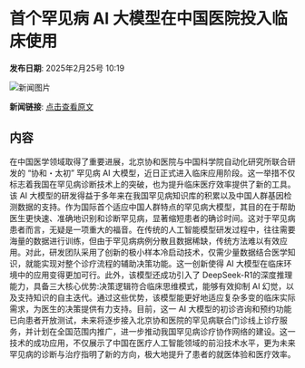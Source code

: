 # 首个罕见病 AI 大模型在中国医院投入临床使用

**发布日期**: 2025年2月25号 10:19

![新闻图片](https://upload.chinaz.com/2025/0225/6387607553036736764845681.png)

**新闻链接**: [点击查看原文](https://www.aibase.com/zh/news/15681)

## 内容

在中国医学领域取得了重要进展，北京协和医院与中国科学院自动化研究所联合研发的 “协和・太初” 罕见病 AI 大模型，近日正式进入临床应用阶段。这一举措不仅标志着我国在罕见病诊断技术上的突破，也为提升临床医疗效率提供了新的工具。该 AI 大模型的研发得益于多年来在我国罕见病知识库的积累以及中国人群基因检测数据的支持。作为国际首个适应中国人群特点的罕见病大模型，其目的在于帮助医生更快速、准确地识别和诊断罕见病，显著缩短患者的确诊时间。这对于罕见病患者而言，无疑是一项重大的福音。在传统的人工智能模型研发过程中，往往需要海量的数据进行训练，但由于罕见病病例分散且数据稀缺，传统方法难以有效应用。对此，研发团队采用了创新的极小样本冷启动技术，仅需少量数据结合医学知识，就能实现对整个诊疗流程的辅助决策功能。这一创新使得 AI 大模型在临床环境中的应用变得更加可行。此外，该模型还成功引入了 DeepSeek-R1的深度推理能力，具备三大核心优势:决策逻辑符合临床思维模式，能够有效抑制 AI 幻觉，以及支持知识的自主迭代。通过这些优势，该模型能更好地适应复杂多变的临床实际需求，为医生的决策提供有力支持。目前，这一 AI 大模型的初诊咨询和预约功能已向患者开放测试，未来将逐步接入北京协和医院的罕见病联合门诊线上诊疗服务，并计划在全国范围内推广，进一步推动我国罕见病诊疗协作网络的建设。这一技术的成功应用，不仅展示了中国在医疗人工智能领域的前沿技术水平，更为未来罕见病的诊断与治疗指明了新的方向，极大地提升了患者的就医体验和医疗效率。
